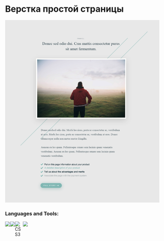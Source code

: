 # Верстка простой страницы

![Alt text](source/css_template.psd.png?raw=true "single page")

### Languages and Tools:

<img align="left" src="https://img.shields.io/badge/html5%20-%23E34F26.svg?&style=for-the-badge&logo=html5&logoColor=white"/>
<img align="left" src="https://img.shields.io/badge/css3%20-%231572B6.svg?&style=for-the-badge&logo=css3&logoColor=white"/>
<img align="left" alt="CSS3" width="26px" src="https://simpleicons.org/icons/css3.svg" />

<img align="left" src="https://www.flaticon.com/free-icon/sass_919831?term=Sass&page=1&position=1" />


